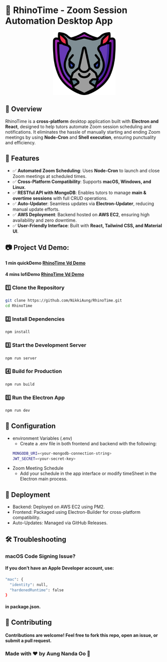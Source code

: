 # 🦏 RhinoTime - Zoom Session Automation Desktop App

<p align="center">
  <img src="./frontend/src/assets/Rhino.png" alt="RhinoTime Logo" width="200"/>
</p>

## 📌 Overview

RhinoTime is a **cross-platform** desktop application built with **Electron and React**, designed to help tutors automate Zoom session scheduling and notifications. It eliminates the hassle of manually starting and ending Zoom meetings by using **Node-Cron** and **Shell execution**, ensuring punctuality and efficiency.

## 🚀 Features

- ✅ **Automated Zoom Scheduling**: Uses **Node-Cron** to launch and close Zoom meetings at scheduled times.
- ✅ **Cross-Platform Compatibility**: Supports **macOS, Windows, and Linux**.
- ✅ **RESTful API with MongoDB**: Enables tutors to manage **main & overtime sessions** with full CRUD operations.
- ✅ **Auto-Updater**: Seamless updates via **Electron-Updater**, reducing manual update efforts.
- ✅ **AWS Deployment**: Backend hosted on **AWS EC2**, ensuring high availability and zero downtime.
- ✅ **User-Friendly Interface**: Built with **React, Tailwind CSS, and Material UI**.

## 📷 Project Vd Demo:  
#### 1 min quickDemo [RhinoTime Vd Demo](https://drive.google.com/file/d/1_UBr2Ana0qq-Afh3AEaADkJhHO5VkrJ5/view)
#### 4 mins lofiDemo [RhinoTime Vd Demo](https://drive.google.com/file/d/1Bji2vO1ToLQrzcDRP9of5VOQKozrIfSZ/view?usp=sharing)

### 1️⃣ Clone the Repository
```sh
git clone https://github.com/NikkiAung/RhinoTime.git
cd RhinoTime
```
### 2️⃣ Install Dependencies
```sh
npm install
```

### 3️⃣ Start the Development Server
```sh
npm run server
```

### 4️⃣ Build for Production
```sh
npm run build
```
### 5️⃣ Run the Electron App
```sh
npm run dev
```

## 🔧 Configuration

- environment Variables (.env)
    - Create a .env file in both frontend and backend with the following:
    ```sh
    MONGODB_URI=<your-mongodb-connection-string>
    JWT_SECRET=<your-secret-key>
    ```
- Zoom Meeting Schedule
    - Add your schedule in the app interface or modify timeSheet in the Electron main process.

## 🚀 Deployment
- Backend: Deployed on AWS EC2 using PM2.
- Frontend: Packaged using Electron-Builder for cross-platform compatibility.
- Auto-Updates: Managed via GitHub Releases.

## 🛠️ Troubleshooting
### macOS Code Signing Issue?
#### If you don’t have an Apple Developer account, use:
```sh
"mac": {
  "identity": null,
  "hardenedRuntime": false
}
```
#### in package.json.

## 🤝 Contributing
#### Contributions are welcome! Feel free to fork this repo, open an issue, or submit a pull request.

### Made with ❤️ by Aung Nanda Oo 🚀